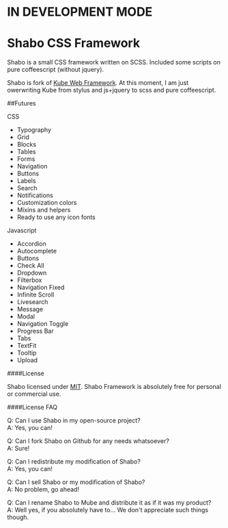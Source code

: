 # IN DEVELOPMENT MODE

Shabo CSS Framework
====

Shabo is a small CSS framework written on SCSS. Included some scripts on pure coffeescript (without jquery).

Shabo is fork of [Kube Web Framework](https://github.com/imperavi/kube).
At this moment, I am just owerwriting Kube from stylus and js+jquery to scss and pure coffeescript.

##Futures

CSS
- Typography
- Grid
- Blocks
- Tables
- Forms
- Navigation
- Buttons
- Labels
- Search
- Notifications
- Customization colors
- Mixins and helpers
- Ready to use any icon fonts

Javascript
- Accordion
- Autocomplete
- Buttons
- Check All
- Dropdown
- Filterbox
- Navigation Fixed
- Infinite Scroll
- Livesearch
- Message
- Modal
- Navigation Toggle
- Progress Bar
- Tabs
- TextFit
- Tooltip
- Upload

####License

Shabo licensed under [MIT](http://opensource.org/licenses/MIT). Shabo Framework is absolutely free for personal or commercial use.

####License FAQ

Q: Can I use Shabo in my open-source project?<br>
A: Yes, you can!

Q: Can I fork Shabo on Github for any needs whatsoever?<br>
A: Sure!

Q: Can I redistribute my modification of Shabo?<br>
A: Yes, you can!

Q: Can I sell Shabo or my modification of Shabo?<br>
A: No problem, go ahead!

Q: Can I rename Shabo to Mube and distribute it as if it was my product?<br>
A: Well yes, if you absolutely have to… We don't appreciate such things though.
